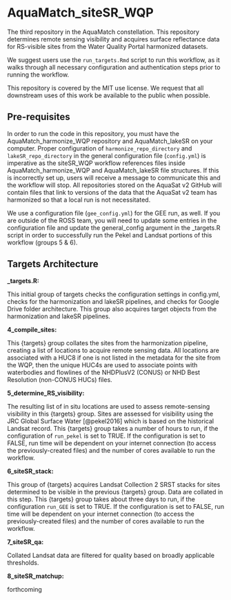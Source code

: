 # AquaMatch_siteSR_WQP

The third repository in the AquaMatch constellation. This repository determines remote sensing visibility and acquires surface reflectance data for RS-visible sites from the Water Quality Portal harmonized datasets.

We suggest users use the `run_targets.Rmd` script to run this workflow, as it walks through all necessary configuration and authentication steps prior to running the workflow.

This repository is covered by the MIT use license. We request that all downstream uses of this work be available to the public when possible.

## Pre-requisites

In order to run the code in this repository, you must have the AquaMatch_harmonize_WQP repository and AquaMatch_lakeSR on your computer. Proper configuration of `harmonize_repo_directory` and `lakeSR_repo_directory` in the general configuration file (`config.yml`) is imperative as the siteSR_WQP workflow references files inside AquaMatch_harmonize_WQP and AquaMatch_lakeSR file structures. If this is incorrectly set up, users will receive a message to communicate this and the workflow will stop. All repositories stored on the AquaSat v2 GitHub will contain files that link to versions of the data that the AquaSat v2 team has harmonized so that a local run is not necessitated.

We use a configuration file (`gee_config.yml`) for the GEE run, as well. If you are outside of the ROSS team, you will need to update some entries in the configuration file and update the general_config argument in the \_targets.R script in order to successfully run the Pekel and Landsat portions of this workflow (groups 5 & 6).

## Targets Architecture

**\_targets.R:**

This initial group of targets checks the configuration settings in config.yml, checks for the harmonization and lakeSR pipelines, and checks for Google Drive folder architecture. This group also acquires target objects from the harmonization and lakeSR pipelines.

**4_compile_sites:**

This {targets} group collates the sites from the harmonization pipeline, creating a list of locations to acquire remote sensing data. All locations are associated with a HUC8 if one is not listed in the metadata for the site from the WQP, then the unique HUC4s are used to associate points with waterbodies and flowlines of the NHDPlusV2 (CONUS) or NHD Best Resolution (non-CONUS HUCs) files.

**5_determine_RS_visibility:**

The resulting list of in situ locations are used to assess remote-sensing visibility in this {targets} group. Sites are assessed for visibility using the JRC Global Surface Water [@pekel2016] which is based on the historical Landsat record. This {targets} group takes a number of hours to run, if the configuration of `run_pekel` is set to TRUE. If the configuration is set to FALSE, run time will be dependent on your internet connection (to access the previously-created files) and the number of cores available to run the workflow.

**6_siteSR_stack:**

This group of {targets} acquires Landsat Collection 2 SRST stacks for sites determined to be visible in the previous {targets} group. Data are collated in this step. This {targets} group takes about three days to run, if the configuration `run_GEE` is set to TRUE. If the configuration is set to FALSE, run time will be dependent on your internet connection (to access the previously-created files) and the number of cores available to run the workflow.

**7_siteSR_qa:**

Collated Landsat data are filtered for quality based on broadly applicable thresholds.

**8_siteSR_matchup:**

forthcoming
